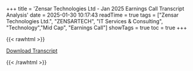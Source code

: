 +++
title = 'Zensar Technologies Ltd - Jan 2025 Earnings Call Transcript Analysis'
date = 2025-01-30 10:17:43
readTime = true
tags = ["Zensar Technologies Ltd.", "ZENSARTECH", "IT Services & Consulting", "Technology","Mid Cap", "Earnings Call"]
showTags = true
toc = true
+++



{{< rawhtml >}}

<div class="button-container">    
    <a href="https://www.zensar.com/sites/default/files/investor/analyst-meet/Earnings-Call-Transcript-Zensar-Jan22-2025.pdf" target="_blank" class="report-button">
      <i class="fas fa-file-pdf"></i> Download Transcript
    </a>
</div>
    
{{< /rawhtml >}}
